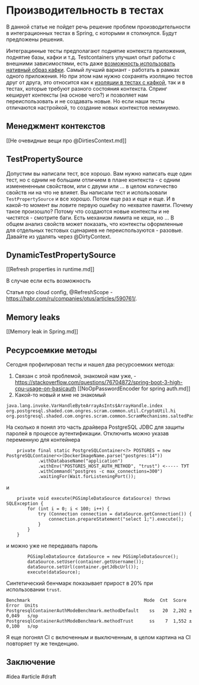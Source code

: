 # Производительность в тестах

В данной статье не пойдет речь решение проблем производительности в интеграционных тестах в Spring, с которыми я столкнулся. Будут предложены решения.

Интеграцинные тесты предполагают поднятие контекста приложения, поднятие базы, кафки и т.д. Testcontainers улучшил опыт работы с внешними зависимостями, есть даже [возможность использовать нативный образ кафки](https://habr.com/ru/articles/788812/). 
Самый лучший вариант - работать в рамках одного приложения. Но при этом нам нужно сохранять изоляцию тестов друг от друга, это относится как к [изоляции в тестах с кафкой](https://habr.com/ru/articles/797049/), так и в тестах, которые требуют разного состояния контекста.
Спринг кеширует контексты (на основе чего?) и позволяет нам переиспользовать и не создавать новые. Но если наши тесты отличаются настройкой, то создание новых контекстов неминуемо.   

## Менеджмент контекстов

[[Не очевидные вещи про @DirtiesContext.md]]

## TestPropertySource

Допустим вы написали тест, все хорошо. Вам нужно написать еще один тест, но с одним не большим отличием в плане контекста - с одним изменененным свойством, или с двуми или ... в целом количество свойств ни на что не влияет. Вы написали тест и использовали `TestPropertySource` и все хорошо. Потом еще раз и еще и еще. И в какой-то момент вы ловите первую ошибку по нехватке памяти. Почему такое произошло? Потому что создаются новые контексты и не чистятся - смотрите баги. Есть механизм лимита не кеши, но ... В общем анализ свойств может показать, что контексты оформленные для отдельных тестовых сценариев не переиспользуются - разовые. Давайте из удалять через @DirtyContext. 

## DynamicTestPropertySource

[[Refresh properties in runtime.md]]

В случае если есть возможность 

Статья про cloud config, @RefreshScope - https://habr.com/ru/companies/otus/articles/590761/.

## Memory leaks

[[Memory leak in Spring.md]]

## Ресурсоемкие методы

Cегодня профилировал тесты и нашел два ресурсоемких метода:
1. Связан с этой проблемой, знакомой нам уже, - https://stackoverflow.com/questions/76704872/spring-boot-3-high-cpu-usage-on-basicauth [[NoOpPasswordEncoder for spring auth.md]]
2. Какой-то новый и мне не знакомый
```
java.lang.invoke.VarHandleByteArrayAsInts$ArrayHandle.index
org.postgresql.shaded.com.ongres.scram.common.util.CryptoUtil.hi
org.postgresql.shaded.com.ongres.scram.common.ScramMechanisms.saltedPassword
```
На сколько я понял это часть драйвера PostgreSQL JDBC для защиты паролей в процессе аутентификации.
Отключить можно указав переменную для контейнера
```
    private final static PostgreSQLContainer<?> POSTGRES = new PostgreSQLContainer<>(DockerImageName.parse("postgres:14"))
            .withDatabaseName("application")
            .withEnv("POSTGRES_HOST_AUTH_METHOD", "trust") <----- ТУТ
            .withCommand("postgres -c max_connections=300")
            .waitingFor(Wait.forListeningPort());
```
и 
```
    private void execute(PGSimpleDataSource dataSource) throws SQLException {
        for (int i = 0; i < 100; i++) {
            try (Connection connection = dataSource.getConnection()) {
                connection.prepareStatement("select 1;").execute();
            }
        }
    }
```
и можно уже не передавать пароль
```
        PGSimpleDataSource dataSource = new PGSimpleDataSource();
        dataSource.setUser(container.getUsername());
        dataSource.setUrl(container.getJdbcUrl());
        execute(dataSource);
```
Синтетический бенчмарк показывает прирост  в 20% при использовании `trust`.
```
Benchmark                                           Mode  Cnt  Score   Error  Units
PostgresqlContainerAuthModeBenchmark.methodDefault    ss   20  2,202 ± 0,049   s/op
PostgresqlContainerAuthModeBenchmark.methodTrust      ss    7  1,552 ± 0,100   s/op
```
Я еще погонял CI с включенным и выключенным, в целом картина на CI повторяет ту же тенденцию. 

## Заключение

#idea #article
#draft